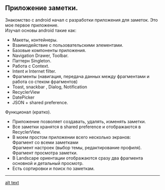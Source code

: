 ## Приложение заметки.
Знакомство с android начал с разработки приложения для заметок.
Это мое первое приложение.  
Изучал основы android такие как: 
- Макеты, контейнеры.
- Взаимодействие с пользовательскими элементами.
- Базовые компоненты приложения.
- Navigation Drawer, Toolbar.
- Паттерн Singleton.
- Работа с Context.
- Intent и Internet filter.
- Фрагменты (навигация, передача данных между фрагментами и работа со стеком фрагментов)
- Toast, snackbar , Dialog,  Notification 
- RecyclerView 
- DatePicker
- JSON + shared preference.  

Функционал (кратко).  
- Приложение позволяет создавать, удалять, изменять заметки.
- Все заметки хранятся в shared preference и отображаются в RecyclerView. 
- В моем простом приложении всего несколько экранов:   
Фрагмент со всеми заметками  
Фрагмент настроек (выбор темы, редактирование профиля).  
Фрагмент просмотра заметки.  
- В Landscape ориентации отображаются сразу два фрагмента основной и детальный просмотр.
- Есть сортировки и поиск по заметкам.
---
[alt text](https://github.com/EgorVeber/NotesJava/blob/master/1.png?raw=true)
